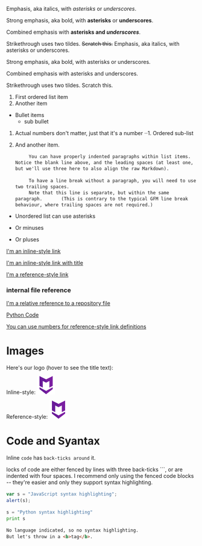 Emphasis, aka italics, with *asterisks* or _underscores_.

Strong emphasis, aka bold, with **asterisks** or __underscores__.

Combined emphasis with **asterisks and _underscores_**.

Strikethrough uses two tildes. ~~Scratch this.~~
Emphasis, aka italics, with asterisks or underscores.

Strong emphasis, aka bold, with asterisks or underscores.

Combined emphasis with asterisks and underscores.

Strikethrough uses two tildes. Scratch this.


1. First ordered list item
2. Another item
- Bullet items
    - sub bullet
1. Actual numbers don't matter, just that it's a number
⋅⋅1. Ordered sub-list
4. And another item.

            You can have properly indented paragraphs within list items. Notice the blank line above, and the leading spaces (at least one, but we'll use three here to also align the raw Markdown).

            To have a line break without a paragraph, you will need to use two trailing spaces.     
            Note that this line is separate, but within the same paragraph.       (This is contrary to the typical GFM line break behaviour, where trailing spaces are not required.)

* Unordered list can use asterisks
- Or minuses
+ Or pluses


[I'm an inline-style link](https://www.google.com)

[I'm an inline-style link with title](https://www.google.com "Google's Homepage")

[I'm a reference-style link][Arbitrary case-insensitive reference text]


[arbitrary case-insensitive reference text]: https://www.mozilla.org
[1]: http://slashdot.org
[link text itself]: http://www.reddit.com





### internal file reference 
[I'm a relative reference to a repository file](../blob/master/LICENSE)

[Python Code](./app.py)

[You can use numbers for reference-style link definitions][1]

# Images

Here's our logo (hover to see the title text):

Inline-style: 
![alt text](https://github.com/adam-p/markdown-here/raw/master/src/common/images/icon48.png "Logo Title Text 1")

Reference-style: 
![alt text][logo]

[logo]: https://github.com/adam-p/markdown-here/raw/master/src/common/images/icon48.png "Logo Title Text 2"




# Code and Syantax

Inline `code` has `back-ticks around` it.

locks of code are either fenced by lines with three back-ticks ```, or are indented with four spaces. I recommend only using the fenced code blocks -- they're easier and only they support syntax highlighting.

```javascript
var s = "JavaScript syntax highlighting";
alert(s);
```
 
```python
s = "Python syntax highlighting"
print s
```
 
```html
No language indicated, so no syntax highlighting. 
But let's throw in a <b>tag</b>.
```